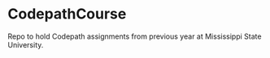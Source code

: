# CodepathCourse
Repo to hold Codepath assignments from previous year at Mississippi State University.
